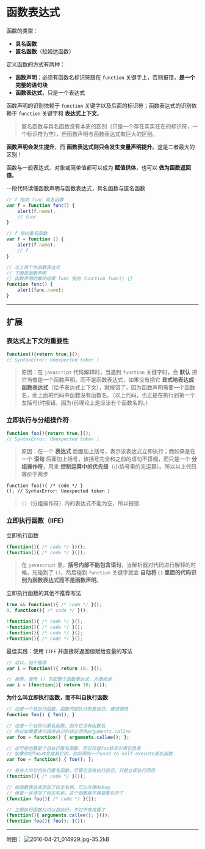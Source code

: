 # 函数表达式
函数的类型：

* **具名函数**
* **匿名函数**（拉姆达函数）

定义函数的方式有两种：

* **函数声明**：必须有函数名标识符跟在 `function` 关键字上，否则报错，**是一个完整的语句块**
* **函数表达式**，只是一个表达式

函数声明的识别依赖于 `function` 关键字以及后面的标识符；函数表达式的识别依赖于 `function` 关键字和 **表达式上下文**。

> 匿名函数与具名函数没有本质的区别（只是一个存在实实在在的标识符，一个标识符为空），但函数声明与函数表达式有巨大的区别。

**函数声明会发生提升**，而 **函数表达式则只会发生变量声明提升**。这是二者最大的区别！

函数与一般表达式、对象或简单值都可以成为 **赋值供体**，也可以 **做为函数返回值**。

一段代码读懂函数声明与函数表达式，具名函数与匿名函数
```javascript
// f 指向 func 具名函数
var f = function func() {
    alert(f.name);
    // func
}

// f 指向匿名函数
var f = function () {
    alert(f.name);
    // f
}

// 以上两个为函数表达式
// 下面是函数声明
// 函数声明的最终结果 func 指向 function func() {}
function func() {
    alert(func.name);
}

```

---
## 扩展
### 表达式上下文的重要性
```javascript
function(){return true;}();
// SyntaxError: Unexpected token (
```
> 原因：在 `javascript` 代码解释时，当遇到 `function` 关键字时，会 **默认** 把它当做是一个函数声明，而不是函数表达式，如果没有把它 **显式地表达成函数表达式**（给予表达式上下文），就报错了，因为函数声明需要一个函数名，而上面的代码中函数没有函数名。（以上代码，也正是在执行到第一个左括号(时报错，因为(前理论上是应该有个函数名的。）

### 立即执行与分组操作符
```javascript
function foo(){return true;}();
// SyntaxError: Unexpected token )
```
> 原因：在一个 **表达式** 后面加上括号，表示该表达式立即执行；而如果是在一个 **语句** 后面加上括号，该括号完全和之前的语句不搭嘎，而只是一个 **分组操作符**，用来 **控制运算中的优先级**（小括号里的先运算）。所以以上代码等价于两步
>
    function foo(){ /* code */ }
    (); // SyntaxError: Unexpected token )
> `()`（分组操作符）内的表达式不能为空，所以报错.

### 立即执行函数（IIFE）
立即执行函数
```javascript
(function(){ /* code */ })();
(function(){ /* code */ }());


```
> 在 `javascript` 里，**括号内部不能包含语句**，当解析器对代码进行解释的时候，先碰到了 `()`，然后碰到 `function` 关键字就会 **自动将 `()` 里面的代码识别为函数表达式而不是函数声明**。

立即执行函数的其他不推荐写法
```javascript
true && function(){ /* code */ }();
0, function(){ /* code */ }();

!function(){ /* code */ }();
~function(){ /* code */ }();
-function(){ /* code */ }();
+function(){ /* code */ }();
```

最佳实践：使用 `IIFE` 并直接将返回值赋给变量的写法
```javascript
// 可以，但不推荐
var i = function(){ return 10; }();

// 推荐，使用 () 包起整个函数表达式，方便阅读
var i = (function(){ return 10; }());
```

**为什么叫立即执行函数，而不叫自执行函数**
```javascript
// 这是一个自执行函数，函数内部执行的是自己，递归调用
function foo() { foo(); }

// 这是一个自执行匿名函数，因为它没有函数名
// 所以如果要递归调用自己的话必须用arguments.callee
var foo = function() { arguments.callee(); };

// 这可能也算是个自执行匿名函数，但仅仅是foo标志引用它自身
// 如果你将foo改变成其它的，你将得到一个used-to-self-execute匿名函数
var foo = function() { foo(); };

// 有些人叫它自执行匿名函数，尽管它没有执行自己，只是立即执行而已
(function(){ /* code */ }());

// 给函数表达式添加了标志名称，可以方便debug
// 但是一旦添加了标志名称，这个函数就不再是匿名的了
(function foo(){ /* code */ }());

// 立即执行函数也可以自执行，不过不常用罢了
(function(){ arguments.callee(); }());
(function foo(){ foo(); }());
```

---
附图：
![2016-04-21_014929.jpg-35.2kB][1]


  [1]: http://static.zybuluo.com/yangfch3/8lktgw3idpgdvfrqifc9kcz5/2016-04-21_014929.jpg
